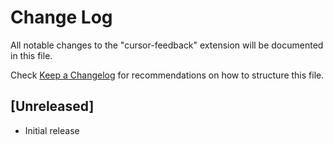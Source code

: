 # Change Log

All notable changes to the "cursor-feedback" extension will be documented in this file.

Check [Keep a Changelog](http://keepachangelog.com/) for recommendations on how to structure this file.

## [Unreleased]

- Initial release